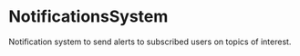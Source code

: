 # NotificationsSystem
Notification system to send alerts to subscribed users on topics of interest.

